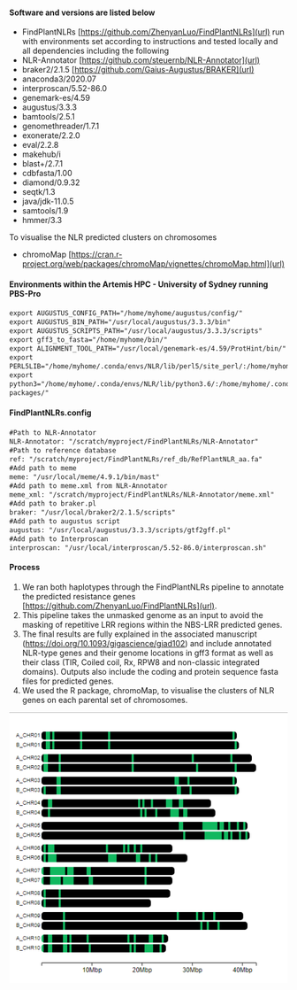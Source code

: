 #### Software and versions are listed below

- FindPlantNLRs [https://github.com/ZhenyanLuo/FindPlantNLRs](url) run with environments set according to instructions and tested locally and all dependencies including the following
- NLR-Annotator [https://github.com/steuernb/NLR-Annotator](url)
- braker2/2.1.5 [https://github.com/Gaius-Augustus/BRAKER](url)
- anaconda3/2020.07
- interproscan/5.52-86.0
- genemark-es/4.59
- augustus/3.3.3
- bamtools/2.5.1
- genomethreader/1.7.1
- exonerate/2.2.0
- eval/2.2.8
- makehub/i
- blast+/2.7.1
- cdbfasta/1.00
- diamond/0.9.32
- seqtk/1.3
- java/jdk-11.0.5
- samtools/1.9
- hmmer/3.3
  
To visualise the NLR predicted clusters on chromosomes 
- chromoMap [https://cran.r-project.org/web/packages/chromoMap/vignettes/chromoMap.html](url)

#### Environments within the Artemis HPC - University of Sydney running PBS-Pro

```
export AUGUSTUS_CONFIG_PATH="/home/myhome/augustus/config/"
export AUGUSTUS_BIN_PATH="/usr/local/augustus/3.3.3/bin"
export AUGUSTUS_SCRIPTS_PATH="/usr/local/augustus/3.3.3/scripts"
export gff3_to_fasta="/home/myhome/bin/"
export ALIGNMENT_TOOL_PATH="/usr/local/genemark-es/4.59/ProtHint/bin/"
export PERL5LIB="/home/myhome/.conda/envs/NLR/lib/perl5/site_perl/:/home/myhome/.conda/envs/NLR/lib/perl5/core_perl/:/home/myhome/.conda/envs/NLR/lib/perl5/vendor_perl/"
export python3="/home/myhome/.conda/envs/NLR/lib/python3.6/:/home/myhome/.conda/envs/NLR/lib/python3.6/site-packages/"
```
#### FindPlantNLRs.config

```
#Path to NLR-Annotator
NLR-Annotator: "/scratch/myproject/FindPlantNLRs/NLR-Annotator"
#Path to reference database
ref: "/scratch/myproject/FindPlantNLRs/ref_db/RefPlantNLR_aa.fa"
#Add path to meme
meme: "/usr/local/meme/4.9.1/bin/mast"
#Add path to meme.xml from NLR-Annotator
meme_xml: "/scratch/myproject/FindPlantNLRs/NLR-Annotator/meme.xml"
#Add path to braker.pl
braker: "/usr/local/braker2/2.1.5/scripts"
#Add path to augustus script
augustus: "/usr/local/augustus/3.3.3/scripts/gtf2gff.pl"
#Add path to Interproscan
interproscan: "/usr/local/interproscan/5.52-86.0/interproscan.sh"
```

#### Process

1.  We ran both haplotypes through the FindPlantNLRs pipeline to annotate the predicted resistance genes [https://github.com/ZhenyanLuo/FindPlantNLRs](url).
2.  This pipeline takes the unmasked genome as an input to avoid the masking of repetitive LRR regions within the NBS-LRR predicted genes.
3.  The final results are fully explained in the associated manuscript (https://doi.org/10.1093/gigascience/giad102) and include annotated NLR-type genes and their genome locations in gff3 format as well as their class (TIR, Coiled coil, Rx, RPW8 and non-classic integrated domains). Outputs also include the coding and protein sequence fasta files for predicted genes.
4.  We used the R package, chromoMap, to visualise the clusters of NLR genes on each parental set of chromosomes.
   
![Alt text](https://github.com/peritob/Theobroma-cacao-genome/blob/main/AB_NLR_crop.png)



  
